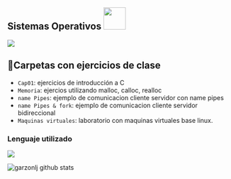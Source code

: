 <h2> Sistemas Operativos <img <img src="https://media.giphy.com/media/12oufCB0MyZ1Go/giphy.gif" width="50"></h2>

   <p align="left">
   <img src="https://img.shields.io/badge/STATUS-EN%20DESAROLLO-green">
   </p>

## :hammer:Carpetas con ejercicios de clase

- `Cap01`: ejercicios de introducción a C
- `Memoria`: ejercios utilizando malloc, calloc, realloc
- `name Pipes`: ejemplo de comunicacion cliente servidor con name pipes
- `name Pipes & fork`: ejemplo de comunicacion cliente servidor bidireccional
- `Maquinas virtuales`: laboratorio con maquinas virtuales base linux.

### Lenguaje utilizado
<img src="https://img.shields.io/badge/-C%20&%20C++-659ad2?style=flat&logo=c%2B%2B&logoColor=ffffff">

![garzonlj github stats](https://github-readme-stats.vercel.app/api?username=garzonlj&show_icons=true&hide_border=true)
